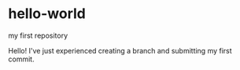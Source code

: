 # hello-world
my first repository

Hello! I've just experienced creating a branch and submitting my first commit.


